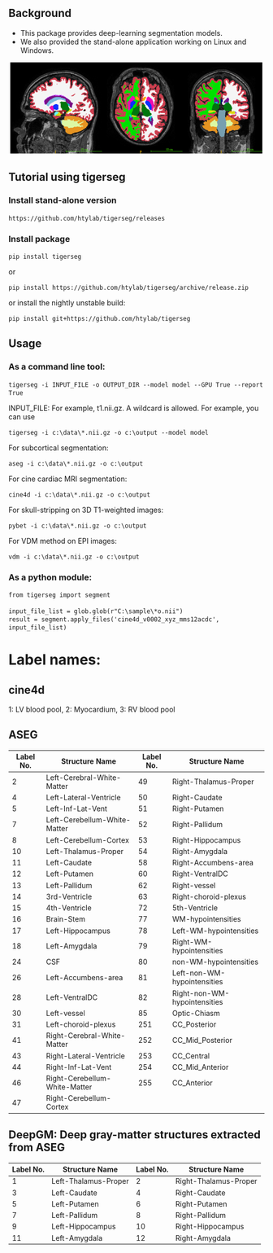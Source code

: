 ## Background

* This package provides deep-learning segmentation models.
* We also provided the stand-alone application working on Linux and Windows.

![tigerbet](./doc/tigerbet.png)
## Tutorial using tigerseg

### Install stand-alone version
    https://github.com/htylab/tigerseg/releases
### Install package
    
    pip install tigerseg

or

    pip install https://github.com/htylab/tigerseg/archive/release.zip
    
or install the nightly unstable build:

    pip install git+https://github.com/htylab/tigerseg
    

## Usage

### As a command line tool:

    tigerseg -i INPUT_FILE -o OUTPUT_DIR --model model --GPU True --report True

INPUT_FILE: For example, t1.nii.gz. A wildcard is allowed. For example, you can use 

    tigerseg -i c:\data\*.nii.gz -o c:\output --model model


For subcortical segmentation:

    aseg -i c:\data\*.nii.gz -o c:\output

For cine cardiac MRI segmentation:

    cine4d -i c:\data\*.nii.gz -o c:\output

For skull-stripping on 3D T1-weighted images:

    pybet -i c:\data\*.nii.gz -o c:\output

For VDM method on EPI images:

    vdm -i c:\data\*.nii.gz -o c:\output


### As a python module:

```
from tigerseg import segment

input_file_list = glob.glob(r"C:\sample\*o.nii")
result = segment.apply_files('cine4d_v0002_xyz_mms12acdc', input_file_list)

```
# Label names:
## cine4d
1: LV blood pool, 2: Myocardium, 3: RV blood pool
## ASEG
| Label No. | Structure Name                | Label No. | Structure Name               |
| --------- | ----------------------------- | --------- | ---------------------------- |
| 2         | Left-Cerebral-White-Matter    | 49        | Right-Thalamus-Proper        |
| 4         | Left-Lateral-Ventricle        | 50        | Right-Caudate                |
| 5         | Left-Inf-Lat-Vent             | 51        | Right-Putamen                |
| 7         | Left-Cerebellum-White-Matter  | 52        | Right-Pallidum               |
| 8         | Left-Cerebellum-Cortex        | 53        | Right-Hippocampus            |
| 10        | Left-Thalamus-Proper          | 54        | Right-Amygdala               |
| 11        | Left-Caudate                  | 58        | Right-Accumbens-area         |
| 12        | Left-Putamen                  | 60        | Right-VentralDC              |
| 13        | Left-Pallidum                 | 62        | Right-vessel                 |
| 14        | 3rd-Ventricle                 | 63        | Right-choroid-plexus         |
| 15        | 4th-Ventricle                 | 72        | 5th-Ventricle                |
| 16        | Brain-Stem                    | 77        | WM-hypointensities           |
| 17        | Left-Hippocampus              | 78        | Left-WM-hypointensities      |
| 18        | Left-Amygdala                 | 79        | Right-WM-hypointensities     |
| 24        | CSF                           | 80        | non-WM-hypointensities       |
| 26        | Left-Accumbens-area           | 81        | Left-non-WM-hypointensities  |
| 28        | Left-VentralDC                | 82        | Right-non-WM-hypointensities |
| 30        | Left-vessel                   | 85        | Optic-Chiasm                 |
| 31        | Left-choroid-plexus           | 251       | CC\_Posterior                |
| 41        | Right-Cerebral-White-Matter   | 252       | CC\_Mid\_Posterior           |
| 43        | Right-Lateral-Ventricle       | 253       | CC\_Central                  |
| 44        | Right-Inf-Lat-Vent            | 254       | CC\_Mid\_Anterior            |
| 46        | Right-Cerebellum-White-Matter | 255       | CC\_Anterior                 |
| 47        | Right-Cerebellum-Cortex       |           |                              |

## DeepGM: Deep gray-matter structures extracted from ASEG
| Label No. | Structure Name       | Label No. | Structure Name        |
| --------- | -------------------- | --------- | --------------------- |
| 1         | Left-Thalamus-Proper | 2         | Right-Thalamus-Proper |
| 3         | Left-Caudate         | 4         | Right-Caudate         |
| 5         | Left-Putamen         | 6         | Right-Putamen         |
| 7         | Left-Pallidum        | 8         | Right-Pallidum        |
| 9         | Left-Hippocampus     | 10        | Right-Hippocampus     |
| 11        | Left-Amygdala        | 12        | Right-Amygdala        |

